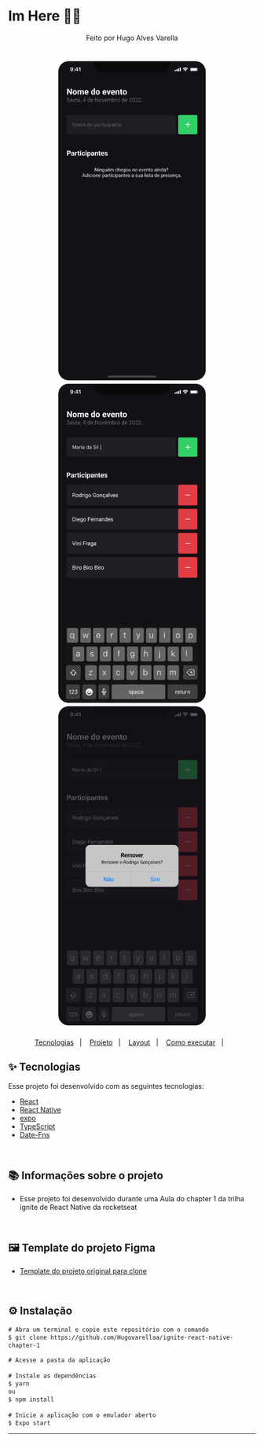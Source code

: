 # Im Here 💛🚀

<p align="center">Feito por Hugo Alves Varella</p>

<h1 align="center">
  <img src="./src/assets/Home.png" width='300px'/>
  <img src="./src/assets/Typing New.png" width='300px'/>
  <img src="./src/assets/Confirm Remove.png" width='300px'/>
</h1>

<p align="center">
  <a href="#-tecnologias">Tecnologias</a>&nbsp;&nbsp;&nbsp;|&nbsp;&nbsp;&nbsp;
  <a href="#-projeto">Projeto</a>&nbsp;&nbsp;&nbsp;|&nbsp;&nbsp;&nbsp;
  <a href="#-layout">Layout</a>&nbsp;&nbsp;&nbsp;|&nbsp;&nbsp;&nbsp;
  <a href="#-como-executar">Como executar</a>&nbsp;&nbsp;&nbsp;|&nbsp;&nbsp;&nbsp;
</p>

## ✨ Tecnologias

Esse projeto foi desenvolvido com as seguintes tecnologias:

- [React](https://reactjs.org)
- [React Native](https://reactnative.dev/)
- [expo](https://expo.dev/)
- [TypeScript](https://www.typescriptlang.org/)
- [Date-Fns](https://date-fns.org)

<br/>

## 📚 Informações sobre o projeto

- Esse projeto foi desenvolvido durante uma Aula do chapter 1 da trilha ignite de React Native da rocketseat

&nbsp;

## 🖼️ Template do projeto Figma

- [Template do projeto original para clone](<https://www.figma.com/file/bmOCzhoprk42SbmCuqCxYa/Chapter-I---Im-Here-(Copy)?t=r0qbnyqlXubLKpGi-0>)

<br/>

## ⚙️ Instalação

```
# Abra um terminal e copie este repositório com o comando
$ git clone https://github.com/Hugovarellaa/ignite-react-native-chapter-1
```

```
# Acesse a pasta da aplicação

# Instale as dependências
$ yarn
ou
$ npm install

# Inicie a aplicação com o emulador aberto
$ Expo start
```

---
